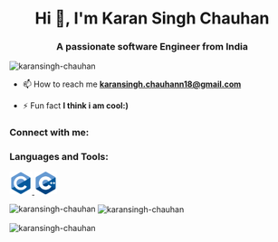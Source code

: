 <h1 align="center">Hi 👋, I'm Karan Singh Chauhan</h1>
<h3 align="center">A passionate software Engineer from India</h3>

<p align="left"> <img src="https://komarev.com/ghpvc/?username=karansingh-chauhan&label=Profile%20views&color=0e75b6&style=flat" alt="karansingh-chauhan" /> </p>

- 📫 How to reach me **karansingh.chauhann18@gmail.com**

- ⚡ Fun fact **I think i am cool:)**

<h3 align="left">Connect with me:</h3>
<p align="left">
</p>

<h3 align="left">Languages and Tools:</h3>
<p align="left"> <a href="https://www.cprogramming.com/" target="_blank" rel="noreferrer"> <img src="https://raw.githubusercontent.com/devicons/devicon/master/icons/c/c-original.svg" alt="c" width="40" height="40"/> </a> <a href="https://www.w3schools.com/cpp/" target="_blank" rel="noreferrer"> <img src="https://raw.githubusercontent.com/devicons/devicon/master/icons/cplusplus/cplusplus-original.svg" alt="cplusplus" width="40" height="40"/> </a> </p>

<p><img align="left" src="https://github-readme-stats.vercel.app/api/top-langs?username=karansingh-chauhan&show_icons=true&locale=en&layout=compact" alt="karansingh-chauhan" /></p>

<p>&nbsp;<img align="center" src="https://github-readme-stats.vercel.app/api?username=karansingh-chauhan&show_icons=true&locale=en" alt="karansingh-chauhan" /></p>

<p><img align="center" src="https://github-readme-streak-stats.herokuapp.com/?user=karansingh-chauhan&" alt="karansingh-chauhan" /></p>
